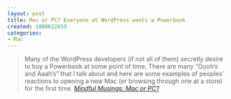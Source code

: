 ```yaml
--- 
layout: post
title: Mac or PC? Everyone at WordPress wants a Powerbook
created: 1080622659
categories: 
- Mac
---
```

<blockquote>
Many of the WordPress developers (if not all of them) secretly desire to buy a Powerbook at some point of time. There are many &ldquo;Oooh&rsquo;s and Aaah&rsquo;s&rdquo; that I talk about and here are some examples of peoples&rsquo; reactions to opening a new Mac (or browsing through one at a store) for the first time.
<cite><a href="http://mindfulmusings.net/weblog/2004/3/21/mac-or-pc---from-a-new-buyers-perspective/">Mindful Musings: Mac or PC?</a></cite>
</blockquote>
